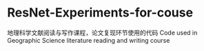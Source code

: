 # ResNet-Experiments-for-couse
地理科学文献阅读与写作课程，论文复现环节使用的代码 Code used in Geographic Science literature reading and writing course
